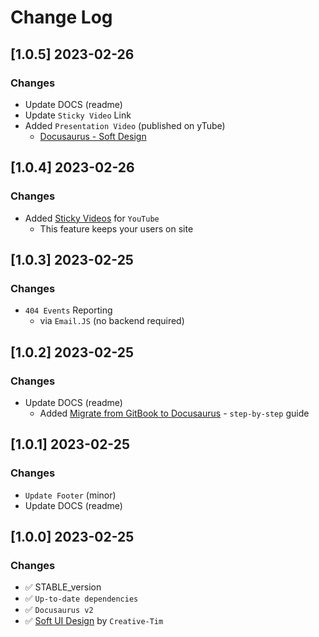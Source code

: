 # Change Log

## [1.0.5] 2023-02-26
### Changes

- Update DOCS (readme)
- Update `Sticky Video` Link
- Added `Presentation Video` (published on yTube)
  - [Docusaurus - Soft Design](https://www.youtube.com/watch?v=uRgQ_TpTj4g)  

## [1.0.4] 2023-02-26
### Changes

- Added [Sticky Videos](https://docusaurus-soft-design.onrender.com/docs/tutorial-extras/sticky-media) for `YouTube`
  - This feature keeps your users on site

## [1.0.3] 2023-02-25
### Changes

- `404 Events` Reporting
  - via `Email.JS` (no backend required)

## [1.0.2] 2023-02-25
### Changes

- Update DOCS (readme)
  - Added [Migrate from GitBook to Docusaurus](https://docs.appseed.us/gitbook-to-docusaurus-migration/) - `step-by-step` guide

## [1.0.1] 2023-02-25
### Changes

- `Update Footer` (minor)
- Update DOCS (readme)

## [1.0.0] 2023-02-25
### Changes

- ✅ STABLE_version
- ✅ `Up-to-date dependencies` 
- ✅ `Docusaurus v2`
- ✅ [Soft UI Design](https://bit.ly/soft-design-system) by `Creative-Tim`
